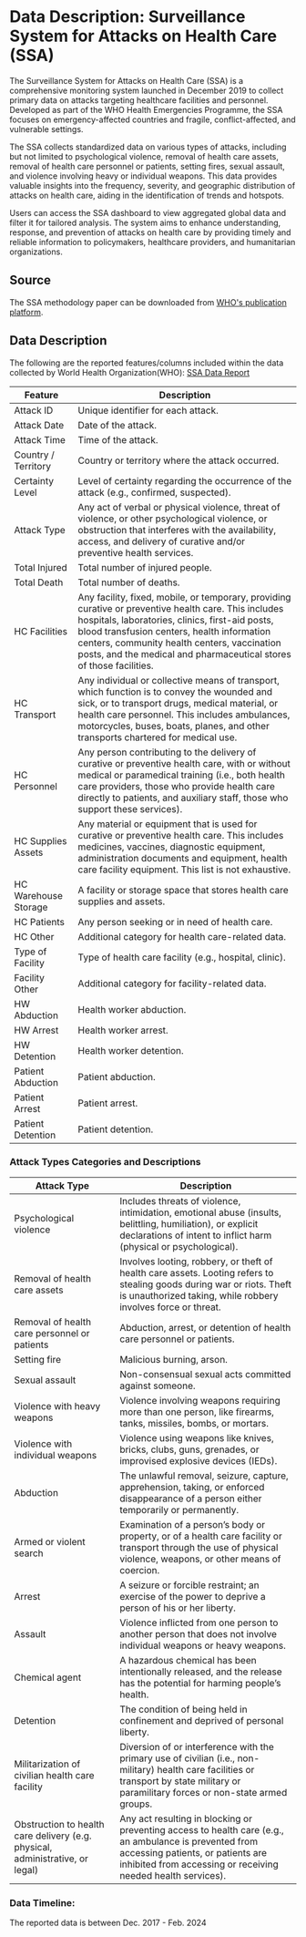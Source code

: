 # Data Description: Surveillance System for Attacks on Health Care (SSA)

The Surveillance System for Attacks on Health Care (SSA) is a comprehensive monitoring system launched in December 2019 to collect primary data on attacks targeting healthcare facilities and personnel. Developed as part of the WHO Health Emergencies Programme, the SSA focuses on emergency-affected countries and fragile, conflict-affected, and vulnerable settings.

The SSA collects standardized data on various types of attacks, including but not limited to psychological violence, removal of health care assets, removal of health care personnel or patients, setting fires, sexual assault, and violence involving heavy or individual weapons. This data provides valuable insights into the frequency, severity, and geographic distribution of attacks on health care, aiding in the identification of trends and hotspots.

Users can access the SSA dashboard to view aggregated global data and filter it for tailored analysis. The system aims to enhance understanding, response, and prevention of attacks on health care by providing timely and reliable information to policymakers, healthcare providers, and humanitarian organizations.

## Source

The SSA methodology paper can be downloaded from [WHO's publication platform](https://www.who.int/publications/i/item/surveillance-system-for-attacks-on-health-care-(-ssa)).

## Data Description

The following are the reported features/columns included within the data collected by World Health Organization(WHO): [SSA Data Report](https://extranet.who.int/ssa/LeftMenu/PublicReportList.aspx?start=2024-01-01&end=2024-02-05&countryList=0&typeList=0)

| Feature             | Description                                                                                                                                                                |
|---------------------|----------------------------------------------------------------------------------------------------------------------------------------------------------------------------|
| Attack ID           | Unique identifier for each attack.                                                                                                                                         |
| Attack Date         | Date of the attack.                                                                                                                                                        |
| Attack Time         | Time of the attack.                                                                                                                                                        |
| Country / Territory | Country or territory where the attack occurred.                                                                                                                            |
| Certainty Level     | Level of certainty regarding the occurrence of the attack (e.g., confirmed, suspected).                                                                                     |
| Attack Type         | Any act of verbal or physical violence, threat of violence, or other psychological violence, or obstruction that interferes with the availability, access, and delivery of curative and/or preventive health services. |
| Total Injured       | Total number of injured people.                                                                                                                                            |
| Total Death         | Total number of deaths.                                                                                                                                                     |
| HC Facilities       | Any facility, fixed, mobile, or temporary, providing curative or preventive health care. This includes hospitals, laboratories, clinics, first-aid posts, blood transfusion centers, health information centers, community health centers, vaccination posts, and the medical and pharmaceutical stores of those facilities. |
| HC Transport        | Any individual or collective means of transport, which function is to convey the wounded and sick, or to transport drugs, medical material, or health care personnel. This includes ambulances, motorcycles, buses, boats, planes, and other transports chartered for medical use. |
| HC Personnel        | Any person contributing to the delivery of curative or preventive health care, with or without medical or paramedical training (i.e., both health care providers, those who provide health care directly to patients, and auxiliary staff, those who support these services). |
| HC Supplies Assets  | Any material or equipment that is used for curative or preventive health care. This includes medicines, vaccines, diagnostic equipment, administration documents and equipment, health care facility equipment. This list is not exhaustive. |
| HC Warehouse Storage| A facility or storage space that stores health care supplies and assets.                                                                                                     |
| HC Patients         | Any person seeking or in need of health care.                                                                                                                              |
| HC Other            | Additional category for health care-related data.                                                                                                                          |
| Type of Facility    | Type of health care facility (e.g., hospital, clinic).                                                                                                                    |
| Facility Other      | Additional category for facility-related data.                                                                                                                              |
| HW Abduction        | Health worker abduction.                                                                                                                                                   |
| HW Arrest           | Health worker arrest.                                                                                                                                                      |
| HW Detention        | Health worker detention.                                                                                                                                                   |
| Patient Abduction   | Patient abduction.                                                                                                                                                         |
| Patient Arrest      | Patient arrest.                                                                                                                                                            |
| Patient Detention   | Patient detention.                                                                                                                                                         |

### Attack Types Categories and Descriptions

| Attack Type                     | Description                                                                                                                                                                |
|---------------------------------|----------------------------------------------------------------------------------------------------------------------------------------------------------------------------|
| Psychological violence          | Includes threats of violence, intimidation, emotional abuse (insults, belittling, humiliation), or explicit declarations of intent to inflict harm (physical or psychological). |
| Removal of health care assets   | Involves looting, robbery, or theft of health care assets. Looting refers to stealing goods during war or riots. Theft is unauthorized taking, while robbery involves force or threat. |
| Removal of health care personnel or patients | Abduction, arrest, or detention of health care personnel or patients.                                                                                                     |
| Setting fire                    | Malicious burning, arson.                                                                                                                                               |
| Sexual assault                  | Non-consensual sexual acts committed against someone.                                                                                                                    |
| Violence with heavy weapons     | Violence involving weapons requiring more than one person, like firearms, tanks, missiles, bombs, or mortars.                                                               |
| Violence with individual weapons| Violence using weapons like knives, bricks, clubs, guns, grenades, or improvised explosive devices (IEDs).                                                                  |
| Abduction                       | The unlawful removal, seizure, capture, apprehension, taking, or enforced disappearance of a person either temporarily or permanently.                                      |
| Armed or violent search         | Examination of a person’s body or property, or of a health care facility or transport through the use of physical violence, weapons, or other means of coercion.           |
| Arrest                          | A seizure or forcible restraint; an exercise of the power to deprive a person of his or her liberty.                                                                      |
| Assault                         | Violence inflicted from one person to another person that does not involve individual weapons or heavy weapons.                                                           |
| Chemical agent                  | A hazardous chemical has been intentionally released, and the release has the potential for harming people’s health.                                                       |
| Detention                       | The condition of being held in confinement and deprived of personal liberty.                                                                                              |
| Militarization of civilian health care facility | Diversion of or interference with the primary use of civilian (i.e., non-military) health care facilities or transport by state military or paramilitary forces or non-state armed groups. |
| Obstruction to health care delivery (e.g. physical, administrative, or legal) | Any act resulting in blocking or preventing access to health care (e.g., an ambulance is prevented from accessing patients, or patients are inhibited from accessing or receiving needed health services). |

### Data Timeline:
The reported data is between Dec. 2017 - Feb. 2024